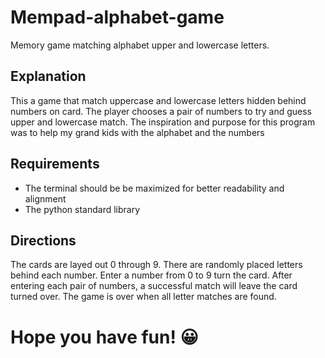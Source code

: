 # Mempad-alphabet-game
Memory game matching alphabet upper and lowercase letters.
## Explanation
This a game that match uppercase and lowercase letters
hidden behind numbers on card. The player chooses a pair
of numbers to try and guess upper and lowercase match.
The inspiration and purpose for this program was to help
my grand kids with the alphabet and the numbers
## Requirements
- The terminal should be be maximized for better
readability and alignment
- The python standard library
## Directions
The cards are layed out 0 through 9.  There are randomly placed letters behind each number.  Enter a number from 0 to 9 turn the card.  After entering each pair of numbers, a successful match will leave the card turned over.  The game is over when all letter matches are found.

#
# Hope you have fun! 😀

